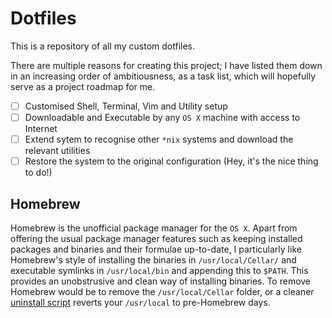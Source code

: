# Dotfiles #

This is a repository of all my custom dotfiles.

There are multiple reasons for creating this project; I have listed them down in an increasing order of ambitiousness, as a task list, which will hopefully serve as a project roadmap for me.
* [ ] Customised Shell, Terminal, Vim and Utility setup
* [ ] Downloadable and Executable by any `OS X` machine with access to Internet
* [ ] Extend sytem to recognise other `*nix` systems and download the relevant utilities 
* [ ] Restore the system to the original configuration (Hey, it's the nice thing to do!)  

## Homebrew ##

Homebrew is the unofficial package manager for the `OS X`. Apart from offering the usual package manager features such as keeping installed packages and binaries and their formulae up-to-date, I particularly like Homebrew's style of installing the binaries in `/usr/local/Cellar/` and executable symlinks in `/usr/local/bin` and appending this to `$PATH`. This provides an unobstrusive and clean way of installing binaries. To remove Homebrew would be to remove the `/usr/local/Cellar` folder, or a cleaner [uninstall script](https://raw.githubusercontent.com/Homebrew/install/master/uninstall) reverts your `/usr/local` to pre-Homebrew days. 
